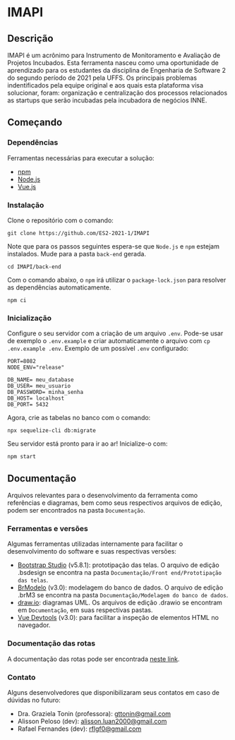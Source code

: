 # IMAPI

## Descrição
IMAPI é um acrônimo para Instrumento de Monitoramento e Avaliação de Projetos Incubados. Esta ferramenta nasceu como uma oportunidade de aprendizado para os estudantes da disciplina de Engenharia de Software 2 do segundo período de 2021 pela UFFS. Os principais problemas indentificados pela equipe original e aos quais esta plataforma visa solucionar, foram: organização e centralização dos processos relacionados as startups que serão incubadas pela incubadora de negócios INNE.

## Começando

### Dependências
Ferramentas necessárias para executar a solução:
- [npm](https://www.npmjs.com/)
- [Node.js](https://nodejs.org/en/) 
- [Vue.js](https://vuejs.org/)

### Instalação
Clone o repositório com o comando:
```
git clone https://github.com/ES2-2021-1/IMAPI
```
Note que para os passos seguintes espera-se que `Node.js` e `npm` estejam instalados. Mude para a pasta `back-end` gerada.
```
cd IMAPI/back-end
```
Com o comando abaixo, o `npm` irá utilizar o `package-lock.json` para resolver as dependências automaticamente.
```
npm ci
```

### Inicialização
Configure o seu servidor com a criação de um arquivo ``.env``. Pode-se usar de exemplo o ``.env.example`` e criar automaticamente o arquivo com ``cp .env.example .env``. Exemplo de um possível ``.env`` configurado:
```
PORT=8082
NODE_ENV="release"

DB_NAME= meu_database
DB_USER= meu_usuario
DB_PASSWORD= minha_senha
DB_HOST= localhost
DB_PORT= 5432
```

Agora, crie as tabelas no banco com o comando:
```
npx sequelize-cli db:migrate
```

Seu servidor está pronto para ir ao ar! Inicialize-o com:
```
npm start
```

## Documentação
Arquivos relevantes para o desenvolvimento da ferramenta como referências e diagramas, bem como seus respectivos arquivos de edição, podem ser encontrados na pasta `Documentação`.

### Ferramentas e versões
Algumas ferramentas utilizadas internamente para facilitar o desenvolvimento do software e suas respectivas versões:
- [Bootstrap Studio](https://bootstrapstudio.io/) (v5.8.1): prototipação das telas. O arquivo de edição .bsdesign se encontra na pasta `Documentação/Front end/Prototipação das telas`.
- [BrModelo](http://www.sis4.com/brModelo/) (v3.0): modelagem do banco de dados. O arquivo de edição .brM3 se encontra na pasta `Documentação/Modelagem do banco de dados`.
- [draw.io](https://app.diagrams.net/): diagramas UML. Os arquivos de edição .drawio se encontram em `Documentação`, em suas respectivas pastas.
- [Vue Devtools](https://github.com/vuejs/devtools#vue-devtools) (v3.0): para facilitar a inspeção de elementos HTML no navegador.

### Documentação das rotas
A documentação das rotas pode ser encontrada [neste link](https://es2-2021-1.github.io/IM_API/).

### Contato
Alguns desenvolvedores que disponibilizaram seus contatos em caso de dúvidas no futuro:
- Dra. Graziela Tonin (professora): gttonin@gmail.com
- Alisson Peloso (dev): alisson.luan2000@gmail.com
- Rafael Fernandes (dev): rflgf0@gmail.com
